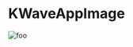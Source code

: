 # KWaveAppImage

![foo](https://github.com/nx-appbuild-hub/KWaveAppImage//actions/workflows/makefile.yml/badge.svg)
